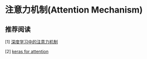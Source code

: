 # 注意力机制\(Attention Mechanism\)



## 推荐阅读

\[1\] [深度学习中的注意力机制](https://blog.csdn.net/qq_40027052/article/details/78421155)

\[2\] [keras for attention](https://blog.csdn.net/u010041824/article/details/78855435)


